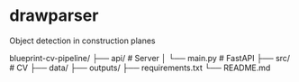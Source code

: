 # drawparser
Object detection in construction planes 

blueprint-cv-pipeline/
├── api/                 # Server
│   └── main.py          # FastAPI
├── src/                 # CV
├── data/
├── outputs/
├── requirements.txt
└── README.md
